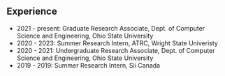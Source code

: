 ## Experience
- 2021 - present: Graduate Research Associate, Dept. of Computer Science and Engineering, Ohio State University
- 2020 - 2023: Summer Research Intern, ATRC, Wright State Univeristy
- 2020 - 2021: Undergraduate Research Associate, Dept. of Computer Science and Engineering, Ohio State University
- 2019 - 2019: Summer Research Intern, Sii Canada